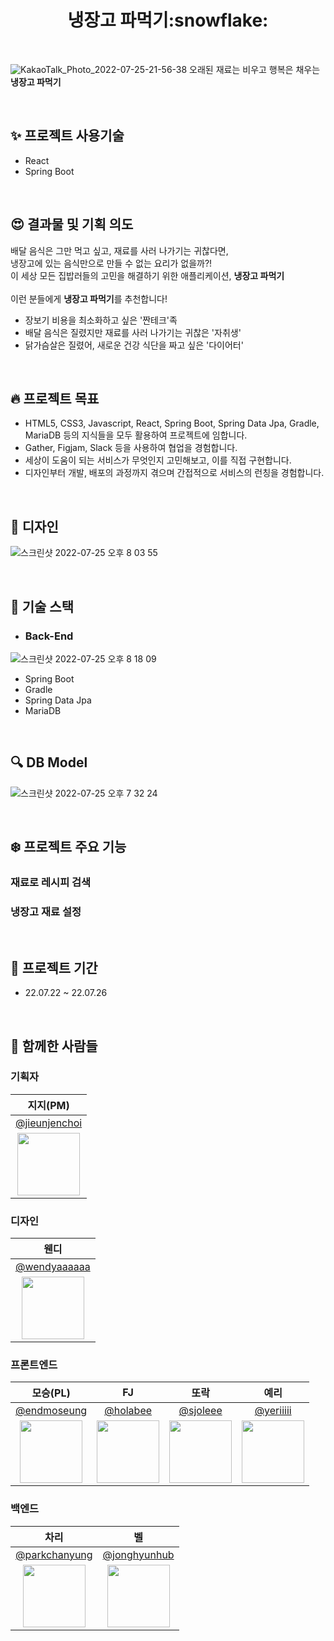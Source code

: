 <div align="center"><h1> 냉장고 파먹기:snowflake: </div>
<br>

![KakaoTalk_Photo_2022-07-25-21-56-38](https://user-images.githubusercontent.com/109858852/180783180-41ff451c-a898-4781-b9ec-a8631d397c8a.png)
오래된 재료는 비우고 행복은 채우는 **냉장고 파먹기**

<br>

## :sparkles: 프로젝트 사용기술

- React
- Spring Boot

<br>

## :heart_eyes: 결과물 및 기획 의도
배달 음식은 그만 먹고 싶고, 재료를 사러 나가기는 귀찮다면,<br>
냉장고에 있는 음식만으로 만들 수 없는 요리가 없을까?!<br>
이 세상 모든 집밥러들의 고민을 해결하기 위한 애플리케이션, **냉장고 파먹기**<br><br>
이런 분들에게 **냉장고 파먹기**를 추천합니다!
- 장보기 비용을 최소화하고 싶은 '짠테크'족
- 배달 음식은 질렸지만 재료를 사러 나가기는 귀찮은 '자취생'
- 닭가슴살은 질렸어, 새로운 건강 식단을 짜고 싶은 '다이어터'

<br>

## :fire: 프로젝트 목표

- HTML5, CSS3, Javascript, React, Spring Boot, Spring Data Jpa, Gradle, MariaDB 등의 지식들을 모두 활용하여 프로젝트에 임합니다.
- Gather, Figjam, Slack 등을 사용하여 협업을 경험합니다.
- 세상이 도움이 되는 서비스가 무엇인지 고민해보고, 이를 직접 구현합니다.
- 디자인부터 개발, 배포의 과정까지 겪으며 간접적으로 서비스의 런칭을 경험합니다.

<br>

## :rainbow: 디자인

![스크린샷 2022-07-25 오후 8 03 55](https://user-images.githubusercontent.com/50781066/180764659-b5d83b62-3715-4b39-b4d1-0a2bec764b83.png)

<br>

## :rocket: 기술 스택

* ### Back-End

![스크린샷 2022-07-25 오후 8 18 09](https://user-images.githubusercontent.com/50781066/180765903-dd732372-76c8-4a75-b3dc-960fee9bc3fb.png)
- Spring Boot
- Gradle
- Spring Data Jpa
- MariaDB

<br>

## :mag: DB Model

![스크린샷 2022-07-25 오후 7 32 24](https://user-images.githubusercontent.com/50781066/180759625-2c3a84c4-0c20-42b2-b6ca-a73a7e63b034.png)

<br>

<!-- ## :monocle_face: 서비스 구성도-->



<!-- <br> -->

## :snowflake: 프로젝트 주요 기능
### 재료로 레시피 검색
### 냉장고 재료 설정


<br>

## :calendar: 프로젝트 기간

-   22.07.22 ~ 22.07.26

<br>

## :construction_worker: 함께한 사람들
### 기획자
|                             지지(PM)                                 | 
| :-------------------------------------------------------------------: | 
|                [@jieunjenchoi](https://github.com/jieunjenchoi)             | 
| <img src="https://avatars.githubusercontent.com/jieunjenchoi" width="100"> |


### 디자인
|                              웬디                                  | 
| :-------------------------------------------------------------------: | 
|                [@wendyaaaaaa](https://github.com/wendyaaaaaa)             | 
| <img src="https://avatars.githubusercontent.com/wendyaaaaaa" width="100"> |


### 프론트엔드

|                              모승(PL)                                  |                                  FJ                                      | 또락 | 예리 |
| :-------------------------------------------------------------------: | :----------------------------------------------------------------------: |:----------------------------------------------------------------------: | :----------------------------------------------------------------------: |
|                [@endmoseung](https://github.com/endmoseung)                 |              [@holabee](https://github.com/holabee)                |  [@sjoleee](https://github.com/sjoleee)    | [@yeriiiii](https://github.com/yeriiiii)
| <img src="https://avatars.githubusercontent.com/endmoseung" width="100"> | <img src="https://avatars.githubusercontent.com/holabee" width="100"> |<img src="https://avatars.githubusercontent.com/sjoleee" width="100"> |<img src="https://avatars.githubusercontent.com/yeriiiii" width="100"> |

### 백엔드

|                                차리                               |                              벨                           | 
| :-------------------------------------------------------------------: | :----------------------------------------------------------------------: |
|                [@parkchanyung](https://github.com/parkchanyung)                 |              [@jonghyunhub](https://github.com/jonghyunhub)                |
| <img src="https://avatars.githubusercontent.com/jieunjenchoi" width="100"> | <img src="https://avatars.githubusercontent.com/jonghyunhub" width="100"> |
